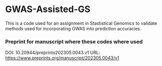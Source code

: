 # GWAS-Assisted-GS
This is a code used for an assignment in Stastistical Genomics to validate methods used for incorporating GWAS into prediction accuracies.
### Preprint for manuscript where these codes where used
DOI: 10.20944/preprints202305.0043.v1
URL: https://www.preprints.org/manuscript/202305.0043/v1
